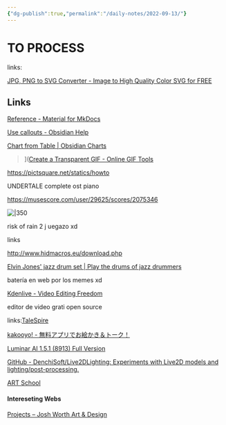 ```yaml
---
{"dg-publish":true,"permalink":"/daily-notes/2022-09-13/"}
---
```



# TO PROCESS

links:

[JPG, PNG to SVG Converter - Image to High Quality Color SVG for FREE](https://www.pngtosvg.com/)

## Links

[Reference - Material for MkDocs](https://squidfunk.github.io/mkdocs-material/reference/)

[Use callouts - Obsidian Help](https://help.obsidian.md/How+to/Use+callouts)

[Chart from Table | Obsidian Charts](https://charts.phibr0.de/chart%20from%20table/)

>]([Create a Transparent GIF - Online GIF Tools](https://onlinegiftools.com/create-transparent-gif)

https://pictsquare.net/statics/howto

UNDERTALE complete ost piano

https://musescore.com/user/29625/scores/2075346

![|350](https://i.pinimg.com/564x/5e/95/f1/5e95f11ec780186060298ae140ca121d.jpg)

risk of rain 2 j uegazo xd

links

http://www.hidmacros.eu/download.php

[Elvin Jones' jazz drum set | Play the drums of jazz drummers](https://www.virtualdrumming.com/drums/online-virtual-games/elvin-jones-jazz-drum-set.html)

batería en web por los memes xd

[Kdenlive - Video Editing Freedom](https://kdenlive.org/es/)

editor de video grati open source

links:[TaleSpire](https://talespire.com/)

[kakooyo! - 無料アプリでお絵かき＆トーク！](https://www.kakooyo.jp/)

[Luminar AI 1.5.1 (8913) Full Version](https://www.mazterize.com/luminar-ai-full-version-g89dsx.html)

[GitHub - DenchiSoft/Live2DLighting: Experiments with Live2D models and lighting/post-processing.](https://github.com/DenchiSoft/Live2DLighting)

[ART School](https://cubebrush.co/mb/products/0dpzeg/art-school)



#### Intereseting Webs

[Projects – Josh Worth Art & Design](https://joshworth.com/projects/)
